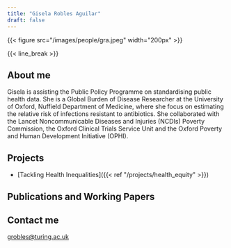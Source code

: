 ```yaml
---
title: "Gisela Robles Aguilar"
draft: false
---
```


{{< figure src="/images/people/gra.jpeg" width="200px" >}}

{{< line_break >}}

## About me

Gisela is assisting the Public Policy Programme on standardising public health data. She is a Global Burden of Disease Researcher at the University of Oxford, Nuffield Department of Medicine, where she focus on estimating the relative risk of infections resistant to antibiotics. She collaborated with the Lancet Noncommunicable Diseases and Injuries (NCDIs) Poverty Commission, the Oxford Clinical Trials Service Unit and the Oxford Poverty and Human Development Initiative (OPHI).

## Projects

* [Tackling Health Inequalities]({{< ref "/projects/health_equity" >}}) 


## Publications and Working Papers

<script type="text/javascript" src="https://api.altmetric.com/v1/doi/10.1016/s0140-6736(22)02185-7?callback=_altmetric.embed_callback&amp;domain=www.tropicalmedicine.ox.ac.uk&amp;key=3c130976ca2b8f2e88f8377633751ba1&amp;cache_until=7-31"></script>


## Contact me

grobles@turing.ac.uk   
